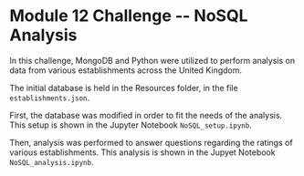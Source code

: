 # Module 12 Challenge -- NoSQL Analysis

In this challenge, MongoDB and Python were utilized to perform analysis on data from various establishments across the United Kingdom.

The initial database is held in the Resources folder, in the file `establishments.json`.

First, the database was modified in order to fit the needs of the analysis. This setup is shown in the Jupyter Notebook `NoSQL_setup.ipynb`.

Then, analysis was performed to answer questions regarding the ratings of various establishments. This analysis is shown in the Jupyet Notebook `NoSQL_analysis.ipynb`.

